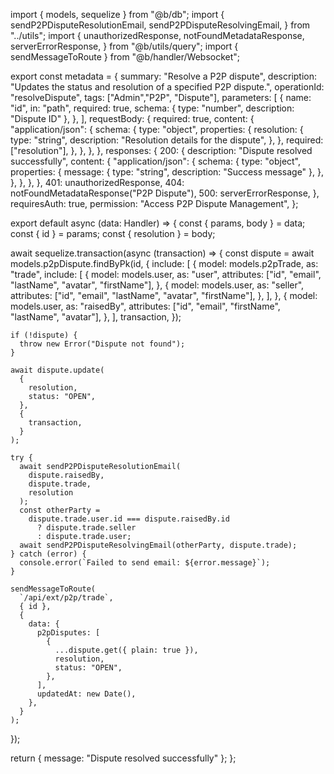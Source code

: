 import { models, sequelize } from "@b/db";
import {
  sendP2PDisputeResolutionEmail,
  sendP2PDisputeResolvingEmail,
} from "../utils";
import {
  unauthorizedResponse,
  notFoundMetadataResponse,
  serverErrorResponse,
} from "@b/utils/query";
import { sendMessageToRoute } from "@b/handler/Websocket";

export const metadata = {
  summary: "Resolve a P2P dispute",
  description: "Updates the status and resolution of a specified P2P dispute.",
  operationId: "resolveDispute",
  tags: ["Admin","P2P", "Dispute"],
  parameters: [
    {
      name: "id",
      in: "path",
      required: true,
      schema: { type: "number", description: "Dispute ID" },
    },
  ],
  requestBody: {
    required: true,
    content: {
      "application/json": {
        schema: {
          type: "object",
          properties: {
            resolution: {
              type: "string",
              description: "Resolution details for the dispute",
            },
          },
          required: ["resolution"],
        },
      },
    },
  },
  responses: {
    200: {
      description: "Dispute resolved successfully",
      content: {
        "application/json": {
          schema: {
            type: "object",
            properties: {
              message: { type: "string", description: "Success message" },
            },
          },
        },
      },
    },
    401: unauthorizedResponse,
    404: notFoundMetadataResponse("P2P Dispute"),
    500: serverErrorResponse,
  },
  requiresAuth: true,
  permission: "Access P2P Dispute Management",
};

export default async (data: Handler) => {
  const { params, body } = data;
  const { id } = params;
  const { resolution } = body;

  await sequelize.transaction(async (transaction) => {
    const dispute = await models.p2pDispute.findByPk(id, {
      include: [
        {
          model: models.p2pTrade,
          as: "trade",
          include: [
            {
              model: models.user,
              as: "user",
              attributes: ["id", "email", "lastName", "avatar", "firstName"],
            },
            {
              model: models.user,
              as: "seller",
              attributes: ["id", "email", "lastName", "avatar", "firstName"],
            },
          ],
        },
        {
          model: models.user,
          as: "raisedBy",
          attributes: ["id", "email", "firstName", "lastName", "avatar"],
        },
      ],
      transaction,
    });

    if (!dispute) {
      throw new Error("Dispute not found");
    }

    await dispute.update(
      {
        resolution,
        status: "OPEN",
      },
      {
        transaction,
      }
    );

    try {
      await sendP2PDisputeResolutionEmail(
        dispute.raisedBy,
        dispute.trade,
        resolution
      );
      const otherParty =
        dispute.trade.user.id === dispute.raisedBy.id
          ? dispute.trade.seller
          : dispute.trade.user;
      await sendP2PDisputeResolvingEmail(otherParty, dispute.trade);
    } catch (error) {
      console.error(`Failed to send email: ${error.message}`);
    }

    sendMessageToRoute(
      `/api/ext/p2p/trade`,
      { id },
      {
        data: {
          p2pDisputes: [
            {
              ...dispute.get({ plain: true }),
              resolution,
              status: "OPEN",
            },
          ],
          updatedAt: new Date(),
        },
      }
    );
  });

  return { message: "Dispute resolved successfully" };
};
